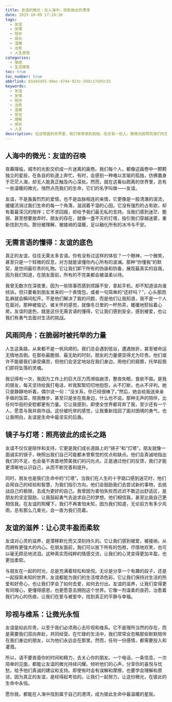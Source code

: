 ```yaml
---
title: 友谊的微光：在人海中，找到彼此的港湾
date: 2025-10-09 17:19:36
tags:
  - 友谊
  - 友情
  - 陪伴
  - 成长
  - 温暖
  - 治愈
  - 人生感悟
categories:
  - 情感
  - 生活随笔
toc: true
toc_number: true
abbrlink: 83a93d55-99ec-4744-923c-594c17e05c55
keywords:
  - 友谊
  - 友情
  - 陪伴
  - 治愈
  - 温暖
  - 信任
  - 理解
  - 成长
  - 人生
description: 在这喧嚣的世界里，我们常常感到孤独。但总有一些人，像微光般照亮我们的生命，他们是朋友。这篇文章将带你走进友谊的深处，感受那份无需言语的默契，那份在风雨中相伴的坚定，以及它如何滋养我们的心灵，让我们在彼此的港湾中找到真正的归属与力量。
---
```


## 人海中的微光：友谊的召唤

夜幕降临，城市的光影交织成一片迷离的画卷。我们每个人，都像这画卷中一颗颗独立的星辰，在各自的轨道上奔忙。有时，会感到一种难以言喻的孤独，仿佛置身于茫茫人海，却无人能真正触及内心深处。然而，就在这看似疏离的世界里，总有一些温暖的微光，悄然点亮我们的生命，它们的名字叫做——友谊。

友谊，不是轰轰烈烈的爱情，也不是血脉相连的亲情，它更像是一股清澈的溪流，缓缓流淌过我们生命的每一个角落，滋润着干涸的心田。它没有强烈的占有欲，却有着最深沉的陪伴；它不求回报，却给予我们最无私的支持。当我们感到迷茫、脆弱、甚至想要放弃时，朋友的存在，就像一盏不灭的灯塔，指引我们穿越迷雾，重新找到方向。那份被理解、被接纳的温暖，足以融化所有的冰冷与不安。

## 无需言语的懂得：友谊的底色

真正的友谊，往往无需太多言语。你有没有过这样的体验？一个眼神，一个微笑，甚至只是一个轻微的叹息，对方就能读懂你内心所有的波澜。那种“你懂我”的默契，是世间最珍贵的礼物。它让我们卸下所有的伪装和防备，展现最真实的自我，因为我们知道，在朋友面前，所有的不完美都会被温柔以待。

我曾无数次在深夜里，因为一些琐事而感到烦躁不安，拿起手机，却不知道该向谁倾诉。但只要看到朋友发来的一个表情包，或者一句简单的“还好吗？”，心头那团乱麻就会瞬间松开。不是他们解决了我的问题，而是他们让我知道，我不是一个人在面对。那种被惦记、被关怀的感觉，就像冬日里的一杯热茶，暖暖地熨帖着心房。友谊的底色，就是这份无需言语的懂得，它让我们感到安全，感到被爱，也让我们有勇气去面对生活的挑战。

## 风雨同舟：在脆弱时被托举的力量

人生这条路，从来都不是一帆风顺的。我们总会遇到低谷，遭遇挫折，甚至被命运无情地击倒。在那些最脆弱、最无助的时刻，朋友的力量便显得尤为珍贵。他们或许不能替我们承受痛苦，但他们会坚定地站在我们身边，用他们的肩膀，托举起我们即将坠落的灵魂。

我记得有一次，我因为工作上的巨大压力而濒临崩溃，整夜失眠，食欲不振。是我的朋友，每天坚持给我打电话，听我絮絮叨叨地抱怨，从不打断，也从不评判。她只是静静地听着，偶尔说一句：“没关系，你已经很棒了。”然后，她会给我送来亲手做的饭菜，陪我散步，甚至只是坐在我身边，什么也不说。那种无声的陪伴，比任何华丽的安慰都更有力量。它让我感到，即使全世界都背弃了我，至少还有一个人，愿意与我并肩作战。这份被托举的感觉，让我重新找回了面对困境的勇气，也让我明白，友谊是生命中最坚实的后盾。

## 镜子与灯塔：照亮彼此的成长之路

友谊不仅仅是陪伴和支持，它更是我们成长道路上的“镜子”和“灯塔”。朋友就像一面诚实的镜子，映照出我们自己可能都未曾察觉的优点和缺点。他们会真诚地指出我们的不足，也会毫不吝啬地赞美我们的闪光点。正是通过他们的反馈，我们才能更清晰地认识自己，从而不断完善和提升。

同时，朋友也是我们生命中的“灯塔”。当我们在人生的十字路口感到迷茫时，他们会用自己的经验和智慧，为我们指引方向。他们会鼓励我们去尝试新的事物，去挑战自己的极限，去成为更好的自己。我曾因为害怕失败而迟迟不敢迈出舒适区，是朋友的坚定鼓励，让我鼓起勇气去追求自己的梦想。他们相信我，甚至比我自己更相信我。在友谊的照耀下，我们不再害怕未知，因为我们知道，无论前方有多少风雨，总有那么几束光，会一直为我们亮着。

## 友谊的滋养：让心灵丰盈而柔软

友谊对心灵的滋养，是潜移默化而又深刻持久的。它让我们感到被爱，被接纳，从而拥有更强大的内心。在朋友面前，我们可以放下所有的包袱，尽情地欢笑，也可以毫无顾忌地流泪。这种真实而纯粹的情感交流，让我们的心灵变得更加丰盈，也更加柔软。

与朋友在一起的时光，总是充满着轻松和愉悦。无论是分享一个有趣的段子，还是一起探索未知的世界，友谊都能为我们的生活增添色彩。它让我们保持对生活的热爱和好奇心，也让我们学会了如何去爱，如何去付出。友谊的滋养，让我们变得更有同理心，更懂得感恩，也更愿意去拥抱这个世界。它像一剂温柔的良药，治愈着我们内心的伤痕，让我们在爱与被爱中，找到真正的平静与幸福。

## 珍视与维系：让微光永恒

友谊是如此珍贵，以至于我们必须用心去珍视和维系。它不是理所当然的存在，而是需要我们双向奔赴，共同经营。在忙碌的生活中，我们常常会忽略那些默默陪伴在我们身边的朋友，以为他们永远会在那里。然而，任何一份感情，都需要投入和灌溉。

所以，请不要吝啬你的时间和精力，去关心你的朋友。一个电话，一条信息，一次简单的见面，都能让友谊的微光持续闪耀。倾听他们的心声，分享你的喜悦与忧愁，给予他们真诚的建议和支持。即使有时会有误解和摩擦，也要学会理解和原谅，因为真正的友谊，是经得起考验的。让我们一起努力，让这份微光，在彼此的生命中永恒。

愿你我，都能在人海中找到属于自己的港湾，成为彼此生命中最温暖的星辰。